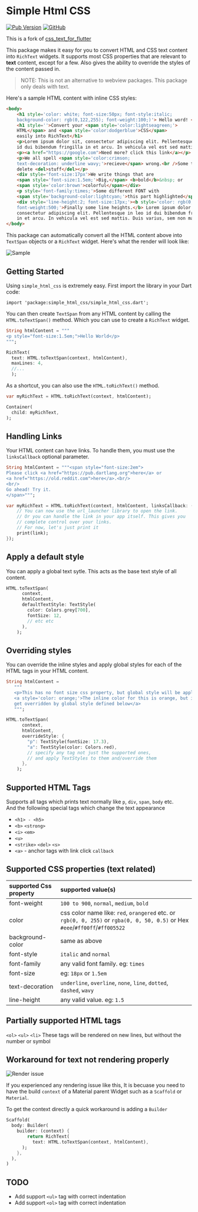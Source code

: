 # Simple Html CSS

[![Pub Version](https://img.shields.io/pub/v/simple_html_css?style=flat-square)](https://pub.dev/packages/simple_html_css) [![GitHub](https://img.shields.io/badge/License-Apache%202.0-blue.svg?style=flat-square)](https://github.com/ali-thowfeek/simple_html_css_flutter/blob/master/LICENSE)

This is a fork of [css_text_for_flutter](https://github.com/hathibelagal-dev/css_text_for_flutter)

This package makes it easy for you to convert HTML and CSS text content
into `RichText` widgets. It supports most CSS properties that are
relevant to **text** content, except for a few. Also gives the ability to
override the styles of the content passed in.

>NOTE: This is not an alternative to webview packages. This package only deals with text.

Here's a sample HTML content with inline CSS styles:

```html
<body>
    <h1 style='color: white; font-size:50px; font-style:italic; 
    background-color: rgb(0,122,255); font-weight:100;)'> Hello word! </h1>
    <h1 style=''>Convert your <span style='color:lightseagreen;'>
    HTML</span> and <span style='color:dodgerblue'>CSS</span> 
    easily into RichText</h1>
    <p>Lorem ipsum dolor sit, consectetur adipiscing elit. Pellentesque in leo 
    id dui bibendum fringilla in et arcu. In vehicula vel est sed mattis.</p>
    <p><a href="https://google.com">Need more? click this link</a></p>
    <p>We all spell <span style='color:crimson; 
    text-decoration: underline wavy;'>recieve</span> wrong.<br />Some times we 
    delete <del>stuff</del></p>
    <div style='font-size:17px'>We write things that are 
    <span style='font-size:1.5em;'>Big,</span> <b>bold</b>&nbsp; or 
    <span style='color:brown'>colorful</span></div>
    <p style='font-family:times;'>Some different FONT with 
    <span style='background-color:lightcyan;'>this part highlighted</span></p>
    <div style='line-height:2; font-size:17px;'><b style='color: rgb(0,122,255); 
    font-weight:500;'>Finally some line heights.</b> Lorem ipsum dolor sit amet, 
    consectetur adipiscing elit. Pellentesque in leo id dui bibendum fringilla 
    in et arcu. In vehicula vel est sed mattis. Duis varius, sem non mattis.</div>
</body>
```

This package can automatically convert all the HTML content above into
`TextSpan` objects or a `RichText` widget. Here's what the render will look like:

![Sample](sample.png)

## Getting Started

Using `simple_html_css` is extremely easy. First import the library in
your Dart code:

```
import 'package:simple_html_css/simple_html_css.dart';
```

You can then create `TextSpan` from any HTML content by calling the `HTML.toTextSpan()` method. Which you can use to create a `RichText` widget.

```dart
String htmlContent = """
<p style="font-size:1.5em;">Hello World</p>
""";

RichText(
  text: HTML.toTextSpan(context, htmlContent),
  maxLines: 4,
  //...
  );
```

As a shortcut, you can also use the `HTML.toRichText()` method.

```dart
var myRichText = HTML.toRichText(context, htmlContent);

Container(
  child: myRichText,
);
```

## Handling Links

Your HTML content can have links. To handle them, you must use the
`linksCallback` optional parameter.

```dart
String htmlContent = """<span style="font-size:2em">
Please click <a href="https://pub.dartlang.org">here</a> or 
<a href="https://old.reddit.com">here</a>.<br/>
<br/>
Go ahead! Try it.
</span>""";

var myRichText = HTML.toRichText(context, htmlContent, linksCallback: (link) {
    // You can now use the url_launcher library to open the link.
    // Or you can handle the link in your app itself. This gives you
    // complete control over your links.
    // For now, let's just print it
    print(link);
});
```

## Apply a default style

You can apply a global text sytle. This acts as the base text style of all content.

```dart
HTML.toTextSpan(
      context,
      htmlContent,
      defaultTextStyle: TextStyle(
        color: Colors.grey[700],
        fontSize: 12,
        // etc etc
      ),
    );
```

## Overriding styles

You can override the inline styles and apply global styles for each of the
HTML tags in your HTML content.

```dart
String htmlContent =
   """
   <p>This has no font size css property, but global style will be applied</p>
   <a style='color: orange;'>The inline color for this is orange, but it will 
   get overridden by global style defined below</a>
   """;

HTML.toTextSpan(
      context,
      htmlContent,
      overrideStyle: {
        "p": TextStyle(fontSize: 17.3),
        "a": TextStyle(color: Colors.red),
        // specify any tag not just the supported ones,
        // and apply TextStyles to them and/override them
      },
    );
```

## Supported HTML Tags

Supports all tags which prints text normally like `p`, `div`, `span`, `body` etc.  
And the following special tags which change the text appearance

* `<h1> - <h5>`
* `<b>` `<strong>`
* `<i>` `<em>`
* `<u>`
* `<strike>` `<del>` `<s>`
* `<a>` - anchor tags with link click `callback`

## Supported CSS properties (text related)

| supported Css property | supported value(s)                                                                                                            |
|:-----------------------|:------------------------------------------------------------------------------------------------------------------------------|
| font-weight            | `100 to 900`, `normal`, `medium`, `bold`                                                                                      |
| color                  | css color name like: `red`, `orangered` etc. or `rgb(0, 0, 255)` or `rgba(0, 0, 50, 0.5)` or Hex `#eee`/`#ff00ff`/`#ff005522` |
| background-color       | same as above                                                                                                                 |
| font-style             | `italic` and `normal`                                                                                                         |
| font-family            | any valid font family. eg: `times`                                                                                            |
| font-size              | eg: `18px` or `1.5em`                                                                                                         |
| text-decoration        | `underline`, `overline`, `none`, `line`, `dotted`, `dashed`, `wavy`                                                           |
| line-height            | any valid value. eg: `1.5`                                                                                                    |

## Partially supported HTML tags

`<ol>` `<ul>` `<li>`
These tags will be rendered on new lines, but without the number or symbol

## Workaround for text not rendering properly

![Render issue](render_problem.png)

If you experienced any rendering issue like this,
It is becuase you need to have the build `context` of a Material parent
Widget such as a `Scaffold` or `Material`.

To get the context directly a quick workaround is adding a `Builder`

```dart
Scaffold(
  body: Builder(
    builder: (context) {
        return RichText(
          text: HTML.toTextSpan(context, htmlContent),
      );
    },
  ),
)
```

## TODO
* Add support `<ul>` tag with correct indentation
* Add support `<ol>` tag with correct indentation
